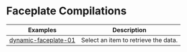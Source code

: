 # Faceplate Compilations

| Examples | Description |
| --- | --- |
| [dynamic-faceplate-01](./dynamic-faceplate-01.json)| Select an item to retrieve the data.
